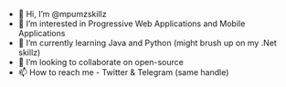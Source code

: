 - 👋 Hi, I’m @mpumzskillz
- 👀 I’m interested in Progressive Web Applications and Mobile Applications
- 🌱 I’m currently learning Java and Python (might brush up on my .Net skillz)
- 💞️ I’m looking to collaborate on open-source
- 📫 How to reach me - Twitter & Telegram (same handle)

<!---
mpumzskillz/mpumzskillz is a ✨ special ✨ repository because its `README.md` (this file) appears on your GitHub profile.
You can click the Preview link to take a look at your changes.
--->
